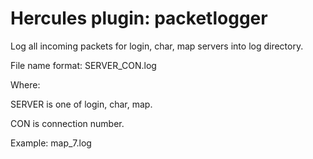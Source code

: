 Hercules plugin: packetlogger
=============================

Log all incoming packets for login, char, map servers into log directory.

File name format: SERVER_CON.log

Where:

SERVER is one of login, char, map.

CON is connection number.

Example: map_7.log
